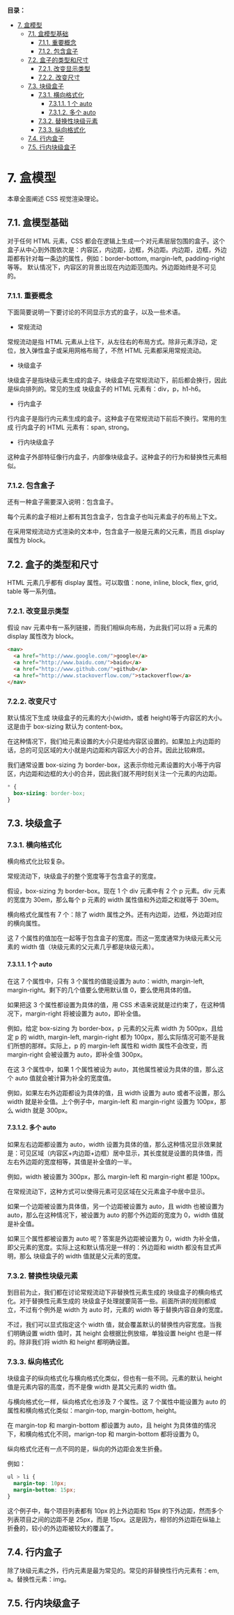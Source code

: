 **目录：**

- [7. 盒模型](#7-盒模型)
  - [7.1. 盒模型基础](#71-盒模型基础)
    - [7.1.1. 重要概念](#711-重要概念)
    - [7.1.2. 包含盒子](#712-包含盒子)
  - [7.2. 盒子的类型和尺寸](#72-盒子的类型和尺寸)
    - [7.2.1. 改变显示类型](#721-改变显示类型)
    - [7.2.2. 改变尺寸](#722-改变尺寸)
  - [7.3. 块级盒子](#73-块级盒子)
    - [7.3.1. 横向格式化](#731-横向格式化)
      - [7.3.1.1. 1 个 auto](#7311-1-个-auto)
      - [7.3.1.2. 多个 auto](#7312-多个-auto)
    - [7.3.2. 替换性块级元素](#732-替换性块级元素)
    - [7.3.3. 纵向格式化](#733-纵向格式化)
  - [7.4. 行内盒子](#74-行内盒子)
  - [7.5. 行内块级盒子](#75-行内块级盒子)

# 7. 盒模型

本章全面阐述 CSS 视觉渲染理论。

## 7.1. 盒模型基础

对于任何 HTML 元素，CSS 都会在逻辑上生成一个对元素层层包围的盒子。这个盒子从中心到外围依次是：内容区，内边距，边框，外边距。内边距，边框，外边距都有针对每一条边的属性，例如：border-bottom, margin-left, padding-right 等等。
默认情况下，内容区的背景出现在内边距范围内。外边距始终是不可见的。

### 7.1.1. 重要概念

下面简要说明一下要讨论的不同显示方式的盒子，以及一些术语。

- 常规流动

常规流动是指 HTML 元素从上往下，从左往右的布局方式。除非元素浮动，定位，放入弹性盒子或采用网格布局了，不然 HTML 元素都采用常规流动。

- 块级盒子

块级盒子是指块级元素生成的盒子。块级盒子在常规流动下，前后都会换行，因此是纵向排列的。常见的生成 块级盒子的 HTML 元素有：div，p，h1-h6。

- 行内盒子

行内盒子是指行内元素生成的盒子。这种盒子在常规流动下前后不换行。常用的生成 行内盒子的 HTML 元素有：span, strong。

- 行内块级盒子

这种盒子外部特征像行内盒子，内部像块级盒子。这种盒子的行为和替换性元素相似。

### 7.1.2. 包含盒子

还有一种盒子需要深入说明：包含盒子。

每个元素的盒子相对上都有其包含盒子，包含盒子也叫元素盒子的布局上下文。

在采用常规流动方式渲染的文本中，包含盒子一般是元素的父元素，而且 display 属性为 block。

## 7.2. 盒子的类型和尺寸

HTML 元素几乎都有 display 属性。可以取值：none, inline, block, flex, grid, table 等一系列值。

### 7.2.1. 改变显示类型

假设 nav 元素中有一系列链接，而我们相纵向布局，为此我们可以将 a 元素的 display 属性改为 block。

```html
<nav>
  <a href="http://www.google.com/">google</a>
  <a href="http://www.baidu.com/">baidu</a>
  <a href="http://www.github.com/">github</a>
  <a href="http://www.stackoverflow.com/">stackoverflow</a>
</nav>
```

### 7.2.2. 改变尺寸

默认情况下生成 块级盒子的元素的大小(width，或者 height)等于内容区的大小。这是由于 box-sizing 默认为 content-box。

在这种情况下，我们给元素设置的大小只是给内容区设置的。如果加上内边距的话，总的可见区域的大小就是内边距和内容区大小的合并。因此比较麻烦。

我们通常设置 box-sizing 为 border-box，这表示你给元素设置的大小等于内容区，内边距和边框的大小的合并，因此我们就不用时刻关注一个元素的内边距。

```css
* {
  box-sizing: border-box;
}
```

## 7.3. 块级盒子

### 7.3.1. 横向格式化

横向格式化比较复杂。

常规流动下，块级盒子的整个宽度等于包含盒子的宽度。

假设，box-sizing 为 border-box。现在 1 个 div 元素中有 2 个 p 元素。div 元素的宽度为 30em，那么每个 p 元素的 width 属性值和外边距之和就等于 30em。

横向格式化属性有 7 个：除了 width 属性之外。还有内边距，边框，外边距对应的横向属性。

这 7 个属性的值加在一起等于包含盒子的宽度。而这一宽度通常为块级元素父元素的 width 值（块级元素的父元素几乎都是块级元素）。

#### 7.3.1.1. 1 个 auto

在这 7 个属性中，只有 3 个属性的值能设置为 auto：width, margin-left, margin-right。剩下的几个值要么使用默认值 0，要么使用具体的值。

如果把这 3 个属性都设置为具体的值，用 CSS 术语来说就是过约束了，在这种情况下，margin-right 将被设置为 auto，即补全值。

例如，给定 box-sizing 为 border-box，p 元素的父元素 width 为 500px，且给定 p 的 width, margin-left, margin-right 都为 100px，那么实际情况可能不是我们所想的那样。实际上，p 的 margin-left 属性和 width 属性不会改变，而 margin-right 会被设置为 auto，即补全值 300px。

在这 3 个属性中，如果 1 个属性被设为 auto，其他属性被设为具体的值，那么这个 auto 值就会被计算为补全的宽度值。

例如，如果左右外边距都设为具体的值，且 width 设置为 auto 或者不设置，那么 width 就是补全值。上个例子中，margin-left 和 margin-right 设置为 100px，那么 width 就是 300px。

#### 7.3.1.2. 多个 auto

如果左右边距都设置为 auto，width 设置为具体的值，那么这种情况显示效果就是：可见区域（内容区+内边距+边框）居中显示，其长度就是设置的具体值，而左右外边距的宽度相等，其值是补全值的一半。

例如，width 被设置为 300px，那么 margin-left 和 margin-right 都是 100px。

在常规流动下，这种方式可以使得元素可见区域在父元素盒子中居中显示。

如果一个边距被设置为具体值，另一个边距被设置为 auto，且 width 也被设置为 auto，那么在这种情况下，被设置为 auto 的那个外边距的宽度为 0，width 值就是补全值。

如果三个属性都被设置为 auto 呢？答案是外边距被设置为 0，width 为补全值，即父元素的宽度。实际上这和默认情况是一样的：外边距和 width 都没有显式声明，那么 块级盒子的 width 值就是父元素的宽度。

### 7.3.2. 替换性块级元素

到目前为止，我们都在讨论常规流动下非替换性元素生成的 块级盒子的横向格式化。对于替换性元素生成的 块级盒子处理就要简答一些。前面所讲的规则都成立，不过有个例外是 width 为 auto 时，元素的 width 等于替换内容自身的宽度。

不过，我们可以显式指定这个 width 值，就会覆盖默认的替换性内容宽度。当我们明确设置 width 值时，其 height 会根据比例放缩，单独设置 height 也是一样的。除非我们将 width 和 height 都明确设置。

### 7.3.3. 纵向格式化

块级盒子的纵向格式化与横向格式化类似，但也有一些不同。元素的默认 height 值是元素内容的高度，而不是像 width 是其父元素的 width 值。

与横向格式化一样，纵向格式化也涉及 7 个属性。这 7 个属性中能设置为 auto 的属性和横向格式化类似：margin-top, margin-bottom, height。

在 margin-top 和 margin-bottom 都设置为 auto，且 height 为具体值的情况下，和横向格式化不同，marign-top 和 margin-bottom 都将设置为 0。

纵向格式化还有一点不同的是，纵向的外边距会发生折叠。

例如：

```css
ul > li {
  margin-top: 10px;
  margin-bottom: 15px;
}
```

这个例子中，每个项目列表都有 10px 的上外边距和 15px 的下外边距，然而多个列表项目之间的边距不是 25px，而是 15px。这是因为，相邻的外边距在纵轴上折叠的，较小的外边距被较大的覆盖了。

## 7.4. 行内盒子

除了块级元素之外，行内元素是最为常见的。常见的非替换性行内元素有：em, a。替换性元素：img。

## 7.5. 行内块级盒子
